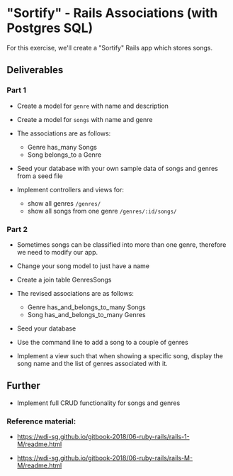 # "Sortify" - Rails Associations (with Postgres SQL)

For this exercise, we'll create a "Sortify" Rails app which stores songs.

## Deliverables
### Part 1
* Create a model for `genre` with name and description

* Create a model for `songs` with name and genre

* The associations are as follows:
  - Genre has_many Songs
  - Song belongs_to a Genre


* Seed your database with your own sample data of songs and genres from a seed file

* Implement controllers and views for:
  - show all genres `/genres/`
  - show all songs from one genre `/genres/:id/songs/`


### Part 2
* Sometimes songs can be classified into more than one genre, therefore we need to modify our app.

* Change your song model to just have a name

* Create a join table GenresSongs

* The revised associations are as follows:
  - Genre has_and_belongs_to_many Songs
  - Song has_and_belongs_to_many Genres

* Seed your database  

* Use the command line to add a song to a couple of genres

* Implement a view such that when showing a specific song, display the song name and the list of genres associated with it.


## Further
* Implement full CRUD functionality for songs and genres



### Reference material:
* https://wdi-sg.github.io/gitbook-2018/06-ruby-rails/rails-1-M/readme.html

* https://wdi-sg.github.io/gitbook-2018/06-ruby-rails/rails-M-M/readme.html
